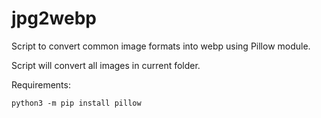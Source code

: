 # jpg2webp
Script to convert common image formats into webp using Pillow module.

Script will convert all images in current folder. 

Requirements:

```python3 -m pip install pillow```
